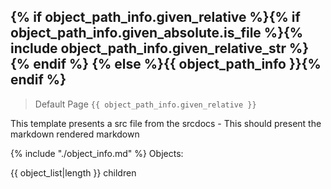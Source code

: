 {% if object_path_info.given_relative  %}{% if object_path_info.given_absolute.is_file %}{% include object_path_info.given_relative_str %}{% endif %}
{% else %}{{ object_path_info }}{% endif %}
---

> Default Page `{{ object_path_info.given_relative }}`

This template presents a src file from the srcdocs - This should present the markdown rendered markdown

{% include "./object_info.md" %}
Objects:

{{ object_list|length }} children